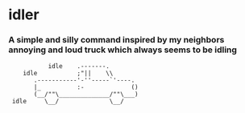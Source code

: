 # idler

### A simple and silly command inspired by my neighbors annoying and loud truck which always seems to be idling 


~~~~
           idle    .-------.
    idle           ;"||    \\
       .-----------'-''-----`'----.
       |_          :-             ()
       (__/""\______________/""\___)
 idle     \__/              \__/
~~~~
